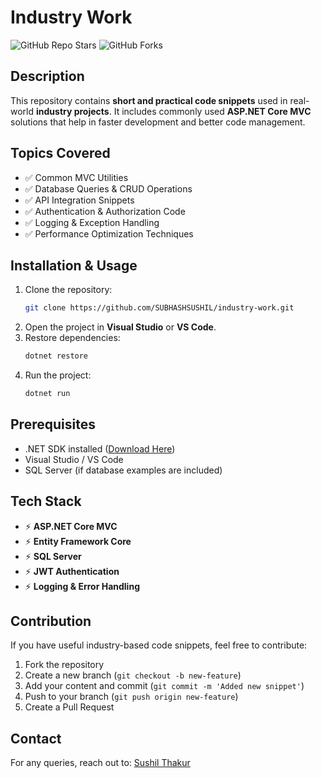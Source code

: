 # Industry Work
![GitHub Repo Stars](https://img.shields.io/github/stars/SUBHASHSUSHIL/industry-work?style=social)
![GitHub Forks](https://img.shields.io/github/forks/SUBHASHSUSHIL/industry-work?style=social)

## Description
This repository contains **short and practical code snippets** used in real-world **industry projects**. It includes commonly used **ASP.NET Core MVC** solutions that help in faster development and better code management.

## Topics Covered
- ✅ Common MVC Utilities
- ✅ Database Queries & CRUD Operations
- ✅ API Integration Snippets
- ✅ Authentication & Authorization Code
- ✅ Logging & Exception Handling
- ✅ Performance Optimization Techniques

## Installation & Usage
1. Clone the repository:
   ```sh
   git clone https://github.com/SUBHASHSUSHIL/industry-work.git
   ```
2. Open the project in **Visual Studio** or **VS Code**.
3. Restore dependencies:
   ```sh
   dotnet restore
   ```
4. Run the project:
   ```sh
   dotnet run
   ```

## Prerequisites
- .NET SDK installed ([Download Here](https://dotnet.microsoft.com/download))
- Visual Studio / VS Code
- SQL Server (if database examples are included)

## Tech Stack
- ⚡ **ASP.NET Core MVC**
- ⚡ **Entity Framework Core**
- ⚡ **SQL Server**
- ⚡ **JWT Authentication**
- ⚡ **Logging & Error Handling**

## Contribution
If you have useful industry-based code snippets, feel free to contribute:
1. Fork the repository
2. Create a new branch (`git checkout -b new-feature`)
3. Add your content and commit (`git commit -m 'Added new snippet'`)
4. Push to your branch (`git push origin new-feature`)
5. Create a Pull Request

## Contact
For any queries, reach out to: [Sushil Thakur](mailto:sushilthakur9792@gmail.com)
